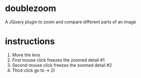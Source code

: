 # doublezoom
A JQuery plugin to zoom and compare different parts of an image


# instructions
1) Move the lens
2) First mouse click freezes the zoomed detail #1
3) Second mouse click freezes the zoomed detail #2
4) Third click go to ->  2) 
